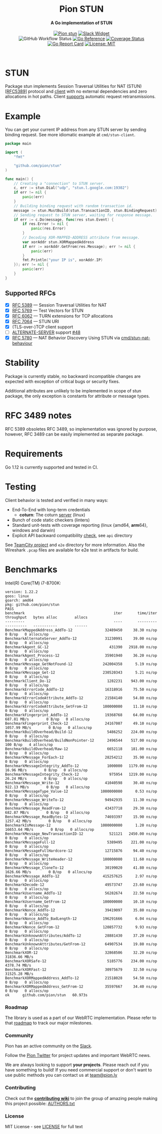 <h1 align="center">
  <br>
  Pion STUN
  <br>
</h1>
<h4 align="center">A Go implementation of STUN</h4>
<p align="center">
  <a href="https://pion.ly"><img src="https://img.shields.io/badge/pion-stun-gray.svg?longCache=true&colorB=brightgreen" alt="Pion stun"></a>
  <a href="https://pion.ly/slack"><img src="https://img.shields.io/badge/join-us%20on%20slack-gray.svg?longCache=true&logo=slack&colorB=brightgreen" alt="Slack Widget"></a>
  <br>
  <img alt="GitHub Workflow Status" src="https://img.shields.io/github/actions/workflow/status/pion/stun/test.yaml">
  <a href="https://pkg.go.dev/github.com/pion/stun"><img src="https://pkg.go.dev/badge/github.com/pion/stun.svg" alt="Go Reference"></a>
  <a href="https://codecov.io/gh/pion/stun"><img src="https://codecov.io/gh/pion/stun/branch/master/graph/badge.svg" alt="Coverage Status"></a>
  <a href="https://goreportcard.com/report/github.com/pion/stun"><img src="https://goreportcard.com/badge/github.com/pion/stun" alt="Go Report Card"></a>
  <a href="LICENSE"><img src="https://img.shields.io/badge/License-MIT-yellow.svg" alt="License: MIT"></a>
</p>
<br>

# STUN
Package stun implements Session Traversal Utilities for NAT (STUN) [[RFC5389](https://tools.ietf.org/html/rfc5389)]
protocol and [client](https://pkg.go.dev/github.com/pion/stun#Client) with no external dependencies and zero allocations in hot paths.
Client [supports](https://pkg.go.dev/github.com/pion/stun#WithRTO) automatic request retransmissions.

# Example
You can get your current IP address from any STUN server by sending
binding request. See more idiomatic example at `cmd/stun-client`.
```go
package main

import (
	"fmt"

	"github.com/pion/stun"
)

func main() {
	// Creating a "connection" to STUN server.
	c, err := stun.Dial("udp", "stun.l.google.com:19302")
	if err != nil {
		panic(err)
	}
	// Building binding request with random transaction id.
	message := stun.MustBuild(stun.TransactionID, stun.BindingRequest)
	// Sending request to STUN server, waiting for response message.
	if err := c.Do(message, func(res stun.Event) {
		if res.Error != nil {
			panic(res.Error)
		}
		// Decoding XOR-MAPPED-ADDRESS attribute from message.
		var xorAddr stun.XORMappedAddress
		if err := xorAddr.GetFrom(res.Message); err != nil {
			panic(err)
		}
		fmt.Println("your IP is", xorAddr.IP)
	}); err != nil {
		panic(err)
	}
}
```

## Supported RFCs
- [x] [RFC 5389](https://tools.ietf.org/html/rfc5389) — Session Traversal Utilities for NAT
- [x] [RFC 5769](https://tools.ietf.org/html/rfc5769) — Test Vectors for STUN
- [x] [RFC 6062](https://tools.ietf.org/html/rfc6062) — TURN extensions for TCP allocations
- [x] [RFC 7064](https://tools.ietf.org/html/rfc7064) — STUN URI
- [x] (TLS-over-)TCP client support
- [ ] [ALTERNATE-SERVER](https://tools.ietf.org/html/rfc5389#section-11) support [#48](https://github.com/pion/stun/issues/48)
- [x] [RFC 5780](https://tools.ietf.org/html/rfc5780) — NAT Behavior Discovery Using STUN via [cmd/stun-nat-behaviour](cmd/stun-nat-behaviour)

# Stability
Package is currently stable, no backward incompatible changes are expected
with exception of critical bugs or security fixes.

Additional attributes are unlikely to be implemented in scope of stun package,
the only exception is constants for attribute or message types.

# RFC 3489 notes
RFC 5389 obsoletes RFC 3489, so implementation was ignored by purpose, however,
RFC 3489 can be easily implemented as separate package.

# Requirements
Go 1.12 is currently supported and tested in CI.

# Testing
Client behavior is tested and verified in many ways:
  * End-To-End with long-term credentials
    * **coturn**: The coturn [server](https://github.com/coturn/coturn/wiki/turnserver) (linux)
  * Bunch of code static checkers (linters)
  * Standard unit-tests with coverage reporting (linux {amd64, **arm**64}, windows and darwin)
  * Explicit API backward compatibility [check](https://github.com/gortc/api), see `api` directory

See [TeamCity project](https://tc.gortc.io/project.html?projectId=stun&guest=1) and `e2e` directory
for more information. Also the Wireshark `.pcap` files are available for e2e test in
artifacts for build.

# Benchmarks

Intel(R) Core(TM) i7-8700K:

```
version: 1.22.2
goos: linux
goarch: amd64
pkg: github.com/pion/stun
PASS
benchmark                                         iter       time/iter      throughput   bytes alloc        allocs
---------                                         ----       ---------      ----------   -----------        ------
BenchmarkMappedAddress_AddTo-12               32489450     38.30 ns/op                        0 B/op   0 allocs/op
BenchmarkAlternateServer_AddTo-12             31230991     39.00 ns/op                        0 B/op   0 allocs/op
BenchmarkAgent_GC-12                            431390   2918.00 ns/op                        0 B/op   0 allocs/op
BenchmarkAgent_Process-12                     35901940     36.20 ns/op                        0 B/op   0 allocs/op
BenchmarkMessage_GetNotFound-12              242004358      5.19 ns/op                        0 B/op   0 allocs/op
BenchmarkMessage_Get-12                      230520343      5.21 ns/op                        0 B/op   0 allocs/op
BenchmarkClient_Do-12                          1282231    943.00 ns/op                        0 B/op   0 allocs/op
BenchmarkErrorCode_AddTo-12                   16318916     75.50 ns/op                        0 B/op   0 allocs/op
BenchmarkErrorCodeAttribute_AddTo-12          21584140     54.80 ns/op                        0 B/op   0 allocs/op
BenchmarkErrorCodeAttribute_GetFrom-12       100000000     11.10 ns/op                        0 B/op   0 allocs/op
BenchmarkFingerprint_AddTo-12                 19368768     64.00 ns/op     687.81 MB/s        0 B/op   0 allocs/op
BenchmarkFingerprint_Check-12                 24167007     49.10 ns/op    1057.99 MB/s        0 B/op   0 allocs/op
BenchmarkBuildOverhead/Build-12                5486252    224.00 ns/op                        0 B/op   0 allocs/op
BenchmarkBuildOverhead/BuildNonPointer-12      2496544    517.00 ns/op                      100 B/op   4 allocs/op
BenchmarkBuildOverhead/Raw-12                  6652118    181.00 ns/op                        0 B/op   0 allocs/op
BenchmarkMessage_ForEach-12                   28254212     35.90 ns/op                        0 B/op   0 allocs/op
BenchmarkMessageIntegrity_AddTo-12             1000000   1179.00 ns/op      16.96 MB/s        0 B/op   0 allocs/op
BenchmarkMessageIntegrity_Check-12              975954   1219.00 ns/op      26.24 MB/s        0 B/op   0 allocs/op
BenchmarkMessage_Write-12                     41040598     30.40 ns/op     922.13 MB/s        0 B/op   0 allocs/op
BenchmarkMessageType_Value-12               1000000000      0.53 ns/op                        0 B/op   0 allocs/op
BenchmarkMessage_WriteTo-12                   94942935     11.30 ns/op                        0 B/op   0 allocs/op
BenchmarkMessage_ReadFrom-12                  43437718     29.30 ns/op     682.87 MB/s        0 B/op   0 allocs/op
BenchmarkMessage_ReadBytes-12                 74693397     15.90 ns/op    1257.42 MB/s        0 B/op   0 allocs/op
BenchmarkIsMessage-12                       1000000000      1.20 ns/op   16653.64 MB/s        0 B/op   0 allocs/op
BenchmarkMessage_NewTransactionID-12            521121   2450.00 ns/op                        0 B/op   0 allocs/op
BenchmarkMessageFull-12                        5389495    221.00 ns/op                        0 B/op   0 allocs/op
BenchmarkMessageFullHardcore-12               12715876     94.40 ns/op                        0 B/op   0 allocs/op
BenchmarkMessage_WriteHeader-12              100000000     11.60 ns/op                        0 B/op   0 allocs/op
BenchmarkMessage_CloneTo-12                   30199020     41.80 ns/op    1626.66 MB/s        0 B/op   0 allocs/op
BenchmarkMessage_AddTo-12                    415257625      2.97 ns/op                        0 B/op   0 allocs/op
BenchmarkDecode-12                            49573747     23.60 ns/op                        0 B/op   0 allocs/op
BenchmarkUsername_AddTo-12                    56282674     22.50 ns/op                        0 B/op   0 allocs/op
BenchmarkUsername_GetFrom-12                 100000000     10.10 ns/op                        0 B/op   0 allocs/op
BenchmarkNonce_AddTo-12                       39419097     35.80 ns/op                        0 B/op   0 allocs/op
BenchmarkNonce_AddTo_BadLength-12            196291666      6.04 ns/op                        0 B/op   0 allocs/op
BenchmarkNonce_GetFrom-12                    120857732      9.93 ns/op                        0 B/op   0 allocs/op
BenchmarkUnknownAttributes/AddTo-12           28881430     37.20 ns/op                        0 B/op   0 allocs/op
BenchmarkUnknownAttributes/GetFrom-12         64907534     19.80 ns/op                        0 B/op   0 allocs/op
BenchmarkXOR-12                               32868506     32.20 ns/op   31836.66 MB/s
BenchmarkXORSafe-12                            5185776    234.00 ns/op    4378.74 MB/s
BenchmarkXORFast-12                           30975679     32.50 ns/op   31525.28 MB/s
BenchmarkXORMappedAddress_AddTo-12            21518028     54.50 ns/op                        0 B/op   0 allocs/op
BenchmarkXORMappedAddress_GetFrom-12          35597667     34.40 ns/op                        0 B/op   0 allocs/op
ok      github.com/pion/stun   60.973s
```

### Roadmap
The library is used as a part of our WebRTC implementation. Please refer to that [roadmap](https://github.com/pion/webrtc/issues/9) to track our major milestones.

### Community
Pion has an active community on the [Slack](https://pion.ly/slack).

Follow the [Pion Twitter](https://twitter.com/_pion) for project updates and important WebRTC news.

We are always looking to support **your projects**. Please reach out if you have something to build!
If you need commercial support or don't want to use public methods you can contact us at [team@pion.ly](mailto:team@pion.ly)

### Contributing
Check out the **[contributing wiki](https://github.com/pion/webrtc/wiki/Contributing)** to join the group of amazing people making this project possible: [AUTHORS.txt](./AUTHORS.txt)

### License
MIT License - see [LICENSE](LICENSE) for full text
